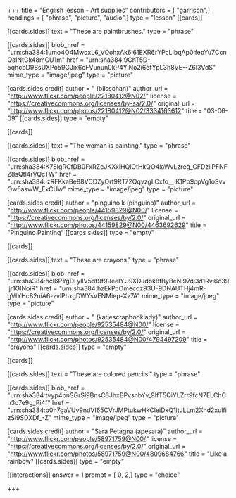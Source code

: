 +++
title = "English lesson - Art supplies"
contributors = [ "garrison",]
headings = [ "phrase", "picture", "audio",]
type = "lesson"
[[cards]]

[[cards.sides]]
text = "These are paintbrushes."
type = "phrase"

[[cards.sides]]
blob_href = "urn:sha384:1umo4O4MwqxL6_VOohxAk6i61EXR6rYPcLIbqAp0lfepYu7CcnQaINtCk48mGU1m"
href = "urn:sha384:9ChT5D-5qhcbD9SsUXPo59GJix6cFVunun0kP4YiNo2i6efYpL3h8VE--Z6l3VdS"
mime_type = "image/jpeg"
type = "picture"

[cards.sides.credit]
author = " (blisschan)"
author_url = "http://www.flickr.com/people/22180412@N02/"
license = "https://creativecommons.org/licenses/by-sa/2.0/"
original_url = "http://www.flickr.com/photos/22180412@N02/3334163612"
title = "03-06-09"
[[cards.sides]]
type = "empty"

[[cards]]

[[cards.sides]]
text = "The woman is painting."
type = "phrase"

[[cards.sides]]
blob_href = "urn:sha384:K78IgRCfDB0FxRZcJKXxlHQiOtHkQO4laWvLzreg_CFDziiPFNFZ8sQtl4rVQcTW"
href = "urn:sha384:izRFKkaBe88VCDZyOrt9RT72QqyzgLCxfo__iK1Pp9cpVg1oSvvOw5aswW_ExCUw"
mime_type = "image/jpeg"
type = "picture"

[cards.sides.credit]
author = "pinguino k (pinguino)"
author_url = "http://www.flickr.com/people/44159829@N00/"
license = "https://creativecommons.org/licenses/by/2.0/"
original_url = "http://www.flickr.com/photos/44159829@N00/4463692629"
title = "Pinguino Painting"
[[cards.sides]]
type = "empty"

[[cards]]

[[cards.sides]]
text = "These are crayons."
type = "phrase"

[[cards.sides]]
blob_href = "urn:sha384:hcI6PYgDLyllV5df9f99eeIYU9XDJdbk8tByBeNI97di3d1Rvi6c39ljr1GINoiR"
href = "urn:sha384:hzEkPcOmecdz93U-9DNAUTHj4mR-gVIYHc82niA6-zvlPhxgDWYsVENMiep-Xz7A"
mime_type = "image/jpeg"
type = "picture"

[cards.sides.credit]
author = " (katiescrapbooklady)"
author_url = "http://www.flickr.com/people/92535484@N00/"
license = "https://creativecommons.org/licenses/by/2.0/"
original_url = "http://www.flickr.com/photos/92535484@N00/4794497209"
title = "crayons"
[[cards.sides]]
type = "empty"

[[cards]]

[[cards.sides]]
text = "These are colored pencils."
type = "phrase"

[[cards.sides]]
blob_href = "urn:sha384:tvyp4pnSGrSl9BnsC6JhxBPvsnbYv_9IfT5QiYLZrr9fcN7ELChCn3c7e9g_Pi4f"
href = "urn:sha384:b0h7gaVUv9ndVI65CVrJMPtukwHkCleiDxQ1ltJLLm2Xhd2xulfizSl9SDXDf_-Z"
mime_type = "image/jpeg"
type = "picture"

[cards.sides.credit]
author = "Sara Petagna (apesara)"
author_url = "http://www.flickr.com/people/58971759@N00/"
license = "https://creativecommons.org/licenses/by/2.0/"
original_url = "http://www.flickr.com/photos/58971759@N00/4809684766"
title = "Like a rainbow"
[[cards.sides]]
type = "empty"

[[interactions]]
answer = 1
prompt = [ 0, 2,]
type = "choice"

+++
